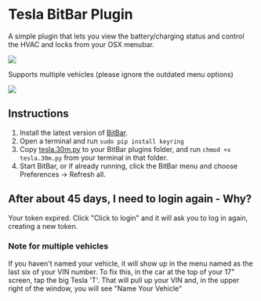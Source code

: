 # Tesla BitBar Plugin

A simple plugin that lets you view the battery/charging status and control the HVAC and locks from your OSX menubar.

![](https://i.imgur.com/4LNLTVm.png)

Supports multiple vehicles (please ignore the outdated menu options)

![](https://i.imgur.com/XfkzAra.png)

## Instructions
1. Install the latest version of [BitBar](https://github.com/matryer/bitbar/releases/latest).
2. Open a terminal and run `sudo pip install keyring`
3. Copy [tesla.30m.py](tesla.30m.py) to your BitBar plugins folder, and run `chmod +x tesla.30m.py` from your terminal in that folder.
4. Start BitBar, or if already running, click the BitBar menu and choose Preferences -> Refresh all.

## After about 45 days, I need to login again - Why?
Your token expired. Click "Click to login" and it will ask you to log in again, creating a new token.

### Note for multiple vehicles
If you haven't named your vehicle, it will show up in the menu named as the last six of your VIN number.  To fix this, in the car at the top of your 17" screen, tap the big Tesla 'T'. That will pull up your VIN and, in the upper right of the window, you will see "Name Your Vehicle"
